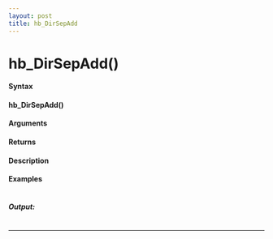 ```yaml
---
layout: post
title: hb_DirSepAdd
---
```


# hb_DirSepAdd()


#### Syntax

#### hb_DirSepAdd()

#### Arguments

#### Returns

#### Description

#### Examples

```

```

##### Output:

```

```

---
